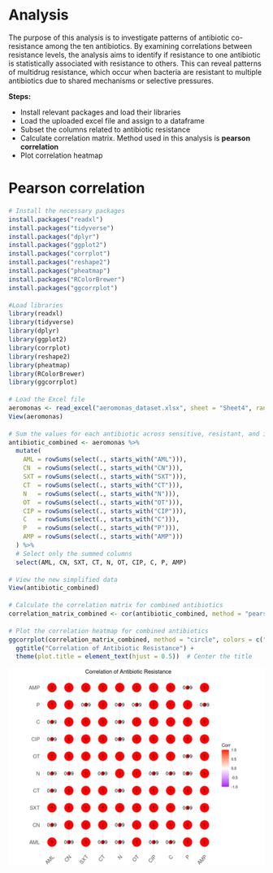 # Analysis 

The purpose of this analysis is to investigate patterns of antibiotic co-resistance among the ten antibiotics. 
By examining correlations between resistance levels, the analysis aims to identify if resistance to one antibiotic is 
statistically associated with resistance to others. This can reveal patterns of multidrug resistance, which occur when 
bacteria are resistant to multiple antibiotics due to shared mechanisms or selective pressures.

**Steps:**
- Install relevant packages and load their libraries
- Load the uploaded excel file and assign to a dataframe
- Subset the columns related to antibiotic resistance
- Calculate correlation matrix. Method used in this analysis is **pearson correlation**
- Plot correlation heatmap

# Pearson correlation

```r
# Install the necessary packages
install.packages("readxl")
install.packages("tidyverse")
install.packages("dplyr")
install.packages("ggplot2")
install.packages("corrplot")
install.packages("reshape2")
install.packages("pheatmap")
install.packages("RColorBrewer")
install.packages("ggcorrplot")

#Load libraries
library(readxl)
library(tidyverse)
library(dplyr)
library(ggplot2)
library(corrplot)
library(reshape2)
library(pheatmap)
library(RColorBrewer)
library(ggcorrplot)

# Load the Excel file
aeromonas <- read_excel("aeromonas_dataset.xlsx", sheet = "Sheet4", range = "A1:AF6")
View(aeromonas)

# Sum the values for each antibiotic across sensitive, resistant, and intermediate
antibiotic_combined <- aeromonas %>%
  mutate(
    AML = rowSums(select(., starts_with("AML"))),
    CN  = rowSums(select(., starts_with("CN"))),
    SXT = rowSums(select(., starts_with("SXT"))),
    CT  = rowSums(select(., starts_with("CT"))),
    N   = rowSums(select(., starts_with("N"))),
    OT  = rowSums(select(., starts_with("OT"))),
    CIP = rowSums(select(., starts_with("CIP"))),
    C   = rowSums(select(., starts_with("C"))),
    P   = rowSums(select(., starts_with("P"))),
    AMP = rowSums(select(., starts_with("AMP")))
  ) %>%
  # Select only the summed columns
  select(AML, CN, SXT, CT, N, OT, CIP, C, P, AMP)

# View the new simplified data
View(antibiotic_combined)

# Calculate the correlation matrix for combined antibiotics
correlation_matrix_combined <- cor(antibiotic_combined, method = "pearson")

# Plot the correlation heatmap for combined antibiotics
ggcorrplot(correlation_matrix_combined, method = "circle", colors = c("purple", "white", "red"), lab = TRUE) +
  ggtitle("Correlation of Antibiotic Resistance") +
  theme(plot.title = element_text(hjust = 0.5))  # Center the title
```
![image](https://github.com/temidataspot/Correlation-Analysis-of-Antibiotic-Resistance/blob/main/Screenshot%202024-10-18%20113043.png)

